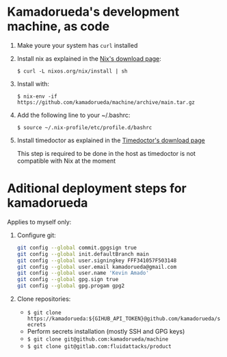# Kamadorueda's development machine, as code

1.  Make youre your system has `curl` installed

1.  Install nix as explained in the
    [Nix's download page](https://nixos.org/download):

    `$ curl -L nixos.org/nix/install | sh`

1.  Install with:

    `$ nix-env -if https://github.com/kamadorueda/machine/archive/main.tar.gz`

1.  Add the following line to your ~/.bashrc:

    `$ source ~/.nix-profile/etc/profile.d/bashrc`

1.  Install timedoctor as explained in the
    [Timedoctor's download page](https://www.timedoctor.com/es/download.html)

    This step is required to be done in the host as timedoctor
    is not compatible with Nix at the moment

# Aditional deployment steps for kamadorueda

Applies to myself only:

1.  Configure git:

    ```bash
    git config --global commit.gpgsign true
    git config --global init.defaultBranch main
    git config --global user.signingkey FFF341057F503148
    git config --global user.email kamadorueda@gmail.com
    git config --global user.name 'Kevin Amado'
    git config --global gpg.sign true
    git config --global gpg.progam gpg2
    ```

1.  Clone repositories:

    - `$ git clone https://kamadorueda:${GIHUB_API_TOKEN}@github.com/kamadorueda/secrets`
    - Perform secrets installation (mostly SSH and GPG keys)
    - `$ git clone git@github.com:kamadorueda/machine`
    - `$ git clone git@gitlab.com:fluidattacks/product`

